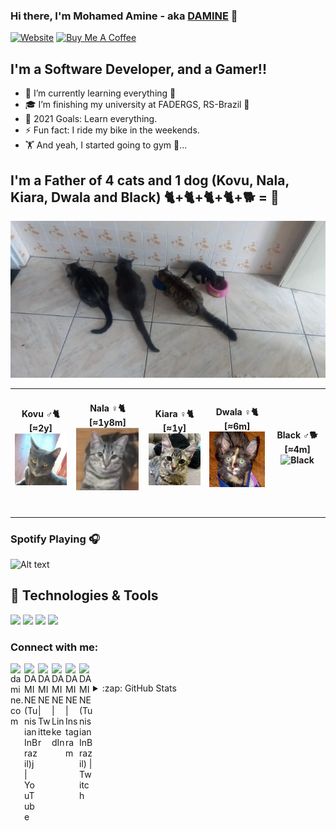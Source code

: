 ### Hi there, I'm Mohamed Amine - aka [DAMINE][website] 👋

[![Website](https://img.shields.io/website?label=damine.tn&style=for-the-badge&url=https://damine.tn)](https://damine.tn) <a href="https://www.buymeacoffee.com/damine" target="_blank"><img width="150px" height="40px" src="https://cdn.buymeacoffee.com/buttons/v2/default-red.png" alt="Buy Me A Coffee" /></a>

## I'm a Software Developer, and a Gamer!!

- 🌱 I’m currently learning everything 🤣
- 🎓 I’m finishing my university at FADERGS, RS-Brazil 💪
- 🥅 2021 Goals: Learn everything.
- ⚡ Fun fact: I ride my bike in the weekends.
- 🏋️ And yeah, I started going to gym 😬...


## I'm a Father of 4 cats and 1 dog (Kovu, Nala, Kiara, Dwala and Black) 🐈+🐈+🐈+🐈+🐕 = 🤯

<img src="https://raw.githubusercontent.com/daminebenq/daminebenq/master/imgs/cats_github.jpeg" width="854px;" alt="MY BABIES"/>
<table style="border: none;">
  <tr>
    <td align="center">
      <h4>Kovu ♂🐈 [≈2y]
        <img src="https://raw.githubusercontent.com/daminebenq/daminebenq/master/imgs/kovu_github.jpeg" width="100px;" alt="Kovu"/>
      </h4>
      <br />
    </td>
    <td align="center">
      <h4>Nala ♀️🐈 [≈1y8m]
        <img src="https://raw.githubusercontent.com/daminebenq/daminebenq/master/imgs/nala_github.jpeg" width="100px;" alt="Nala"/>
      </h4>
      <br />
    </td>
    <td align="center">
      <h4>Kiara ♀️🐈 [≈1y]
        <img src="https://raw.githubusercontent.com/daminebenq/daminebenq/master/imgs/kiara_github.jpeg" width="100px;" alt="Kiara"/>
      </h4>
      <br />
    </td>
    <td align="center">
      <h4>Dwala ♀️🐈 [≈6m]
        <img src="https://raw.githubusercontent.com/daminebenq/daminebenq/master/imgs/dwala_github.jpeg" width="100px;" alt="Dwala"/>
      </h4>
      <br />
    </td>
    <td align="center">
      <h4>Black ♂🐕 [≈4m]
        <img src="https://user-images.githubusercontent.com/5144311/117874919-f8cd7980-b277-11eb-9659-d6f67d2048f9.png" width="100px;" alt="Black"/>
      </h4>
      <br />
    </td>
  </tr>
</table>

### Spotify Playing 🎧

![Alt text](https://spotify-recently-played-readme.vercel.app/api?user=tl90kbd8txx11xwbdblqu1t1i)

## 🔧 Technologies & Tools
![](https://img.shields.io/badge/OS-Linux-informational?style=flat&logo=linux&logoColor=white&color=2bbc8a)
![](https://img.shields.io/badge/Code-JavaScript-informational?style=flat&logo=javascript&logoColor=white&color=2bbc8a)
![](https://img.shields.io/badge/Shell-Bash-informational?style=flat&logo=gnu-bash&logoColor=white&color=2bbc8a)
![](https://img.shields.io/badge/Tools-Docker-informational?style=flat&logo=docker&logoColor=white&color=2bbc8a)

### Connect with me:

[<img align="left" alt="damine.com" width="22px" src="https://icons.iconarchive.com/icons/treetog/junior/128/earth-icon.png" />][website]
[<img align="left" alt="DAMINE (TunisianInBrazil)j | YouTube" width="22px" src="https://icons.iconarchive.com/icons/dakirby309/simply-styled/128/YouTube-icon.png" />][youtube]
[<img align="left" alt="DAMINE | Twitter" width="22px" src="https://icons.iconarchive.com/icons/bokehlicia/pacifica/128/twitter-icon.png" />][twitter]
[<img align="left" alt="DAMINE | LinkedIn" width="22px" src="https://icons.iconarchive.com/icons/limav/flat-gradient-social/128/Linkedin-icon.png" />][linkedin]
[<img align="left" alt="DAMINE | Instagram" width="22px" src="https://www.iconninja.com/files/268/699/635/instagram-icon.png" />][instagram]
[<img align="left" alt="DAMINE (TunisianInBrazil) | Twitch" width="22px" src="https://icons.iconarchive.com/icons/papirus-team/papirus-apps/128/gnome-twitch-icon.png" />][twitch]
<br />

<details>
  <summary>:zap: GitHub Stats</summary>

  <a href="https://github.com/daminebenq/daminebenq">
    <img align="center" src="https://github-readme-stats.vercel.app/api/top-langs/?username=daminebenq&title_color=ffffff&text_color=c9cacc&icon_color=2bbc8a&bg_color=1d1f21" />
  </a>
  <a href="https://github.com/daminebenq/daminebenq">
    <img align="center" src="https://github-readme-stats.vercel.app/api?username=daminebenq&show_icons=true&line_height=27&count_private=true&title_color=ffffff&text_color=c9cacc&icon_color=2bbc8a&bg_color=1d1f21" alt="daminebenq's GitHub Stats" />
  </a>

</details>

[website]: https://damine.tn
[linkedin]: https://linkedin.com/in/damine-bens
[facebook]: https://facebook.com/damine.wtf
[instagram]: https://instagram.com/damine.js
[twitch]: https://twitch.com/tunisianinbrazil
[youtube]: https://youtube.com/tunisianinbrazil
[twitter]: https://twitter.com/daminebenz
